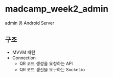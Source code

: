 # madcamp_week2_admin
admin 용 Android Server

## 구조
* MVVM 패턴
* Connection
  * QR 코드 생성을 요청하는 API
  * QR 코드 갱신을 요구하는 Socket.io
